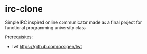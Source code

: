 # irc-clone

Simple IRC inspired online communicator made as a final project for functional programming university class

Prerequisites: 
- lwt https://github.com/ocsigen/lwt